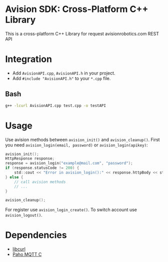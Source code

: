 # Avision SDK: Cross-Platform C++ Library
This is a cross-platform C++ Library for request avisionrobotics.com REST API

# Integration
  * Add `AvisionAPI.cpp`, `AvisionAPI.h` in your project.
  * Add `#include "AvisionAPI.h"` to your `*.cpp` file.
## Bash
```bash
g++ -lcurl AvisionAPI.cpp test.cpp -o testAPI
```

# Usage
Use avision methods between `avision_init()` and `avision_cleanup()`. First you need `avision_login(email, password)` or `avision_login(apikey)`:
```c
avision_init();
HttpResponse response;
response = avision_login("example@mail.com", "password");
if (response.statusCode != 200) {
    std::cout << "Error in avision_login():" << response.httpBody << std::endl;
} else {
    // call avision methods
    // ...
}

avision_cleanup();
```
For register use `avision_login_create()`.
To switch account use `avision_logout()`.

# Dependencies

- [libcurl](https://curl.haxx.se/libcurl/c/)
- [Paho MQTT C](https://github.com/eclipse/paho.mqtt.c)
